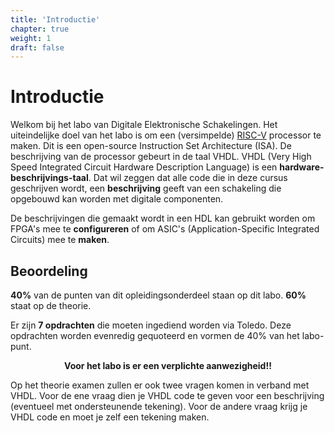 ```yaml
---
title: 'Introductie'
chapter: true
weight: 1
draft: false
---
```


# Introductie

Welkom bij het labo van Digitale Elektronische Schakelingen. Het uiteindelijke doel van het labo is om een (versimpelde) [RISC-V](https://riscv.org/) processor te maken. Dit is een open-source Instruction Set Architecture (ISA). De beschrijving van de processor gebeurt in de taal VHDL. VHDL (Very High Speed Integrated Circuit Hardware Description Language) is een **hardware-beschrijvings-taal**. Dat wil zeggen dat alle code die in deze cursus geschrijven wordt, een **beschrijving** geeft van een schakeling die opgebouwd kan worden met digitale componenten.

De beschrijvingen die gemaakt wordt in een HDL kan gebruikt worden om FPGA's mee te **configureren** of om ASIC's (Application-Specific Integrated Circuits) mee te **maken**.

## Beoordeling

**40%** van de punten van dit opleidingsonderdeel staan op dit labo. **60%** staat op de theorie.

Er zijn **7 opdrachten** die moeten ingediend worden via Toledo. Deze opdrachten worden evenredig gequoteerd en vormen de 40% van het labo-punt.

<center><b>Voor het labo is er een verplichte aanwezigheid!!</b></center>

Op het theorie examen zullen er ook twee vragen komen in verband met VHDL. Voor de ene vraag dien je VHDL code te geven voor een beschrijving (eventueel met ondersteunende tekening). Voor de andere vraag krijg je VHDL code en moet je zelf een tekening maken.

<!-- 
#### zelfstudie

De zelfstudie VHDL wordt verwacht gelezen te worden in de loop van de lessen. De zelfstudie FSM is niet nodig voor deze labo's.
Er komen **vragen** van **beide zelfstudie modules** in het **theorie** examen! -->


